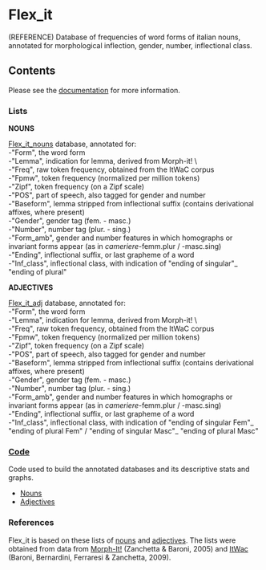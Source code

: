 # Flex_it
(REFERENCE)
Database of frequencies of word forms of italian nouns, annotated for morphological inflection, gender, number, inflectional class. 

## Contents 
Please see the [documentation](https://github.com/franfranz/Flex_it/blob/main/Flex_it_V1_0_0_contents.pdf) for more information. 

### Lists
**NOUNS**

[Flex_it_nouns](https://github.com/franfranz/Noun_inflection_ITA/blob/main/Flex_ita_nouns.csv)  database, annotated for: \
-"Form", the word form \
-"Lemma", indication for lemma, derived from Morph-it! \         
-"Freq", raw token frequency, obtained from the ItWaC corpus \
-"Fpmw", token frequency (normalized per million tokens)\
-"Zipf", token frequency (on a Zipf scale)  \
-"POS", part of speech, also tagged for gender and number\
-"Baseform", lemma stripped from inflectional suffix (contains derivational affixes, where present)\
-"Gender", gender tag (fem. - masc.)\
-"Number", number tag (plur. - sing.)\
-"Form_amb", gender and number features in which homographs or invariant forms appear (as in _cameriere_-femm.plur / -masc.sing)\
-"Ending", inflectional suffix, or last grapheme of a word\
-"Inf_class", inflectional class, with indication of "ending of singular"_ "ending of plural"
 
**ADJECTIVES**

[Flex_it_adj](https://github.com/franfranz/Flex_it/blob/main/Flex_it_adj.csv)  database, annotated for: \
-"Form", the word form \
-"Lemma", indication for lemma, derived from Morph-it! \         
-"Freq", raw token frequency, obtained from the ItWaC corpus \
-"Fpmw", token frequency (normalized per million tokens)\
-"Zipf", token frequency (on a Zipf scale)  \
-"POS", part of speech, also tagged for gender and number\
-"Baseform", lemma stripped from inflectional suffix (contains derivational affixes, where present)\
-"Gender", gender tag (fem. - masc.)\
-"Number", number tag (plur. - sing.)\
-"Form_amb", gender and number features in which homographs or invariant forms appear (as in _cameriere_-femm.plur / -masc.sing)\
-"Ending", inflectional suffix, or last grapheme of a word\
-"Inf_class", inflectional class, with indication of "ending of singular Fem"_ "ending of plural Fem" / "ending of singular Masc"_ "ending of plural Masc"

### [Code](https://github.com/franfranz/Flex_it/tree/main/code)
Code used to build the annotated databases and its descriptive stats and graphs. 
* [Nouns](https://github.com/franfranz/Flex_it/blob/main/code/build_FLEXIT_nouns.R)
* [Adjectives](https://github.com/franfranz/Flex_it/blob/main/code/build_FLEXIT_adj.R)

### References

Flex_it is based on these lists of [nouns](https://github.com/franfranz/Word_Frequency_Lists_ITA/blob/main/itwac_nouns_lemmas_notail_2_0_0.csv) and [adjectives](https://github.com/franfranz/Word_Frequency_Lists_ITA/blob/main/itwac_adj_lemmas_notail_2_1_0.csv). The lists were obtained from data from [Morph-It!](https://docs.sslmit.unibo.it/doku.php?id=resources:morph-it) (Zanchetta & Baroni, 2005) and [ItWac](https://cqpweb.lancs.ac.uk/itwac/) (Baroni, Bernardini, Ferraresi & Zanchetta, 2009). 

 
 
